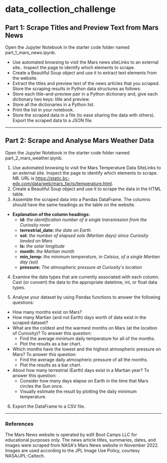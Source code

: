 # data_collection_challenge

## Part 1: Scrape Titles and Preview Text from Mars News
Open the Jupyter Notebook in the starter code folder named part_1_mars_news.ipynb.

  - Use automated browsing to visit the Mars news siteLinks to an external site.. Inspect the page to identify which elements to scrape.
  - Create a Beautiful Soup object and use it to extract text elements from the website.
  - Extract the titles and preview text of the news articles that you scraped. Store the scraping results in Python data structures as follows:
  - Store each title-and-preview pair in a Python dictionary and, give each dictionary two keys: title and preview. 
  - Store all the dictionaries in a Python list.
  - Print the list in your notebook.
  - Store the scraped data in a file (to ease sharing the data with others). Export the scraped data to a JSON file.

-----

## Part 2: Scrape and Analyse Mars Weather Data
Open the Jupyter Notebook in the starter code folder named part_2_mars_weather.ipynb. 

  1. Use automated browsing to visit the Mars Temperature Data SiteLinks to an external site. Inspect the page to identify which elements to scrape. NB. URL is https://static.bc-edx.com/data/web/mars_facts/temperature.html.
  2. Create a Beautiful Soup object and use it to scrape the data in the HTML table. 
  3. Assemble the scraped data into a Pandas DataFrame. The columns should have the same headings as the table on the website. 

  - **Explanation of the column headings:**
    - **id:** *the identification number of a single transmission from the Curiosity rover*
    - **terrestrial_date:** *the date on Earth*
    - **sol:** *the number of elapsed sols (Martian days) since Curiosity landed on Mars*
    - **ls:** *the solar longitude*
    - **month:** *the Martian month*
    - **min_temp:** *the minimum temperature, in Celsius, of a single Martian day (sol)*
    - **pressure:** *The atmospheric pressure at Curiosity's location*

4. Examine the data types that are currently associated with each column. Cast (or convert) the data to the appropriate datetime, int, or float data types.

5. Analyse your dataset by using Pandas functions to answer the following questions:
  - How many months exist on Mars?
  - How many Martian (and not Earth) days worth of data exist in the scraped dataset?
  - What are the coldest and the warmest months on Mars (at the location of Curiosity)? To answer this question:
    + Find the average minimum daily temperature for all of the months.
    + Plot the results as a bar chart.
  - Which months have the lowest and the highest atmospheric pressure on Mars? To answer this question:
    + Find the average daily atmospheric pressure of all the months.
    + Plot the results as a bar chart.
  - About how many terrestrial (Earth) days exist in a Martian year? To answer this question:
    + Consider how many days elapse on Earth in the time that Mars circles the Sun once.
    + Visually estimate the result by plotting the daily minimum temperature.
6. Export the DataFrame to a CSV file.


-----
### References

The Mars News website is operated by edX Boot Camps LLC for educational purposes only. 
The news article titles, summaries, dates, and images were scraped from NASA's Mars News website in November 2022. 
Images are used according to the JPL Image Use Policy, courtesy NASA/JPL-Caltech.
